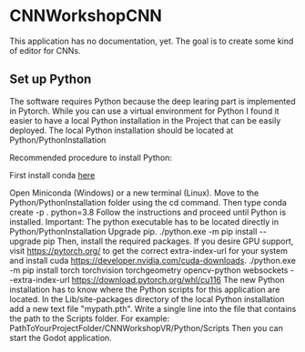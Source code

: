# CNNWorkshopCNN

This application has no documentation, yet. The goal is to create some kind of editor for CNNs. 

## Set up Python
The software requires Python because the deep learing part is implemented in Pytorch. While you can use a virtual environment for Python I found it easier to have a local Python installation in the Project that can be easily deployed. The local Python installation should be located at Python/PythonInstallation

Recommended procedure to install Python:

First install conda [here](https://docs.conda.io/en/latest/miniconda.html)

Open Miniconda (Windows) or a new terminal (Linux). 
Move to the Python/PythonInstallation folder using the cd command. Then type
    conda create -p . python=3.8
Follow the instructions and proceed until Python is installed.
Important: The python executable has to be located directly in Python/PythonInstallation
Upgrade pip.
    ./python.exe -m pip install --upgrade pip
Then, install the required packages. If you desire GPU support, visit https://pytorch.org/ to get the correct extra-index-url for your system and install cuda https://developer.nvidia.com/cuda-downloads.
    ./python.exe -m pip install torch torchvision torchgeometry opencv-python websockets --extra-index-url https://download.pytorch.org/whl/cu116 
The new Python installation has to know where the Python scripts for this application are located. In the Lib/site-packages directory of the local Python installation add a new text file "mypath.pth". Write a single line into the file that contains the path to the Scripts folder. For example:
PathToYourProjectFolder/CNNWorkshopVR/Python/Scripts
Then you can start the Godot application.
